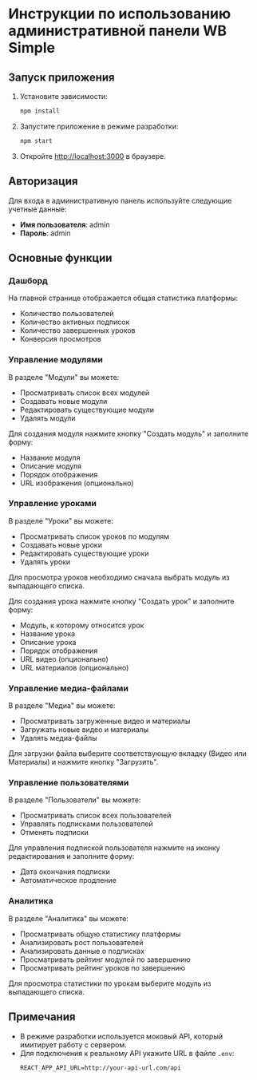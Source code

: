 # Инструкции по использованию административной панели WB Simple

## Запуск приложения

1. Установите зависимости:
   ```bash
   npm install
   ```

2. Запустите приложение в режиме разработки:
   ```bash
   npm start
   ```

3. Откройте [http://localhost:3000](http://localhost:3000) в браузере.

## Авторизация

Для входа в административную панель используйте следующие учетные данные:

- **Имя пользователя**: admin
- **Пароль**: admin

## Основные функции

### Дашборд

На главной странице отображается общая статистика платформы:
- Количество пользователей
- Количество активных подписок
- Количество завершенных уроков
- Конверсия просмотров

### Управление модулями

В разделе "Модули" вы можете:
- Просматривать список всех модулей
- Создавать новые модули
- Редактировать существующие модули
- Удалять модули

Для создания модуля нажмите кнопку "Создать модуль" и заполните форму:
- Название модуля
- Описание модуля
- Порядок отображения
- URL изображения (опционально)

### Управление уроками

В разделе "Уроки" вы можете:
- Просматривать список уроков по модулям
- Создавать новые уроки
- Редактировать существующие уроки
- Удалять уроки

Для просмотра уроков необходимо сначала выбрать модуль из выпадающего списка.

Для создания урока нажмите кнопку "Создать урок" и заполните форму:
- Модуль, к которому относится урок
- Название урока
- Описание урока
- Порядок отображения
- URL видео (опционально)
- URL материалов (опционально)

### Управление медиа-файлами

В разделе "Медиа" вы можете:
- Просматривать загруженные видео и материалы
- Загружать новые видео и материалы
- Удалять медиа-файлы

Для загрузки файла выберите соответствующую вкладку (Видео или Материалы) и нажмите кнопку "Загрузить".

### Управление пользователями

В разделе "Пользователи" вы можете:
- Просматривать список всех пользователей
- Управлять подписками пользователей
- Отменять подписки

Для управления подпиской пользователя нажмите на иконку редактирования и заполните форму:
- Дата окончания подписки
- Автоматическое продление

### Аналитика

В разделе "Аналитика" вы можете:
- Просматривать общую статистику платформы
- Анализировать рост пользователей
- Анализировать данные о подписках
- Просматривать рейтинг модулей по завершению
- Просматривать рейтинг уроков по завершению

Для просмотра статистики по урокам выберите модуль из выпадающего списка.

## Примечания

- В режиме разработки используется моковый API, который имитирует работу с сервером.
- Для подключения к реальному API укажите URL в файле `.env`:
  ```
  REACT_APP_API_URL=http://your-api-url.com/api
  ``` 